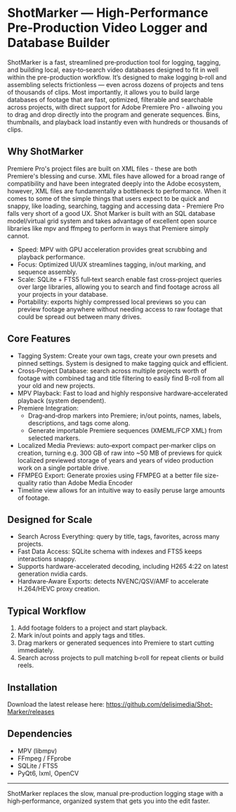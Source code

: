# ShotMarker — High-Performance Pre‑Production Video Logger and Database Builder

ShotMarker is a fast, streamlined pre‑production tool for logging, tagging, and building local, easy‑to‑search video databases designed to fit in well within the pre-production workflow. It’s designed to make logging b‑roll and assembling selects frictionless — even across dozens of projects and tens of thousands of clips. Most importantly, it allows you to build large databases of footage that are fast, optimized, filterable and searchable across projects, with direct support for Adobe Premiere Pro - allwoing you to drag and drop directly into the program and generate sequences. Bins, thumbnails, and playback load instantly even with hundreds or thousands of clips.

## Why ShotMarker

  Premiere Pro's project files are built on XML files - these are both Premiere's blessing and curse. XML files have allowed for a broad range of compatibility and have been integrated deeply into the Adobe ecosystem, however, XML files are fundamentally a bottleneck to performance. When it comes to some of the simple things that users expect to be quick and snappy, like loading, searching, tagging and accessing data - Premiere Pro falls very short of a good UX. Shot Marker is built with an SQL database model/virtual grid system and takes advantage of excellent open source libraries like mpv and ffmpeg to perform in ways that Premiere simply cannot. 

- Speed: MPV with GPU acceleration provides great scrubbing and playback performance.
- Focus: Optimized UI/UX streamlines tagging, in/out marking, and sequence assembly.
- Scale: SQLite + FTS5 full‑text search enable fast cross‑project queries over large libraries, allowing you to search and find footage across all your projects in your database.
- Portability: exports highly compressed local previews so you can preview footage anywhere without needing access to raw footage that could be spread out between many drives.


## Core Features

- Tagging System: Create your own tags, create your own presets and pinned settings. System is designed to make tagging quick and efficient.
- Cross‑Project Database: search across multiple projects worth of footage with combined tag and title filtering to easily find B-roll from all your old and new projects.
- MPV Playback: Fast to load and highly responsive hardware‑accelerated playback (system dependent).
- Premiere Integration:
  - Drag‑and‑drop markers into Premiere; in/out points, names, labels, descriptions, and tags come along.
  - Generate importable Premiere sequences (XMEML/FCP XML) from selected markers.
- Localized Media Previews: auto‑export compact per‑marker clips on creation, turning e.g. 300 GB of raw into ~50 MB of previews for quick localized previewed storage of years and years of video production work on a single portable drive.
- FFMPEG Export: Generate proxies using FFMPEG at a better file size-quality ratio than Adobe Media Encoder
- Timeline view allows for an intuitive way to easily peruse large amounts of footage.
  
## Designed for Scale

- Search Across Everything: query by title, tags, favorites, across many projects.
- Fast Data Access: SQLite schema with indexes and FTS5 keeps interactions snappy.
- Supports hardware-accelerated decoding, including H265 4:22 on latest generation nvidia cards.
- Hardware‑Aware Exports: detects NVENC/QSV/AMF to accelerate H.264/HEVC proxy creation.

## Typical Workflow

1. Add footage folders to a project and start playback.
2. Mark in/out points and apply tags and titles.
4. Drag markers or generated sequences into Premiere to start cutting immediately.
5. Search across projects to pull matching b‑roll for repeat clients or build reels.


## Installation
Download the latest release here: https://github.com/delisimedia/Shot-Marker/releases


## Dependencies

- MPV (libmpv)
- FFmpeg / FFprobe
- SQLite / FTS5
- PyQt6, lxml, OpenCV

---

ShotMarker replaces the slow, manual pre‑production logging stage with a high‑performance, organized system that gets you into the edit faster.
